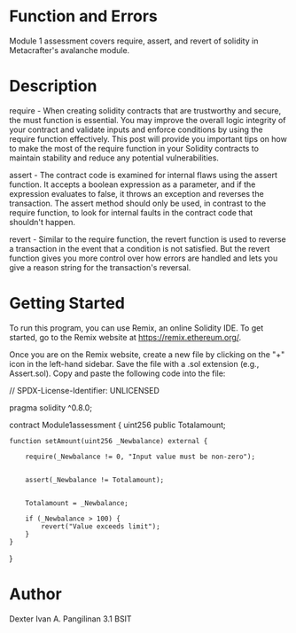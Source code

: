 # Function and Errors
Module 1 assessment covers require, assert, and revert of solidity in Metacrafter's avalanche module.

# Description
require - When creating solidity contracts that are trustworthy and secure, the must function is essential. You may improve the overall logic integrity of your contract and validate inputs and enforce conditions by using the require function effectively. This post will provide you important tips on how to make the most of the require function in your Solidity contracts to maintain stability and reduce any potential vulnerabilities.

assert - The contract code is examined for internal flaws using the assert function. It accepts a boolean expression as a parameter, and if the expression evaluates to false, it throws an exception and reverses the transaction. The assert method should only be used, in contrast to the require function, to look for internal faults in the contract code that shouldn't happen.

revert - Similar to the require function, the revert function is used to reverse a transaction in the event that a condition is not satisfied. But the revert function gives you more control over how errors are handled and lets you give a reason string for the transaction's reversal.

# Getting Started 
To run this program, you can use Remix, an online Solidity IDE. To get started, go to the Remix website at https://remix.ethereum.org/.

Once you are on the Remix website, create a new file by clicking on the "+" icon in the left-hand sidebar. Save the file with a .sol extension (e.g., Assert.sol). Copy and paste the following code into the file:

// SPDX-License-Identifier: UNLICENSED

pragma solidity ^0.8.0;

contract Module1assessment {
    uint256 public Totalamount;

    function setAmount(uint256 _Newbalance) external {
        
        require(_Newbalance != 0, "Input value must be non-zero");

       
        assert(_Newbalance != Totalamount);

        
        Totalamount = _Newbalance;

        if (_Newbalance > 100) {
            revert("Value exceeds limit");
        }
    }
}
# Author
Dexter Ivan A. Pangilinan 3.1 BSIT
